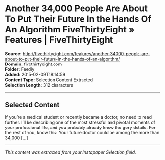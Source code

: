 # Another 34,000 People Are About To Put Their Future In the Hands Of An Algorithm FiveThirtyEight » Features | FiveThirtyEight

**Source:** http://fivethirtyeight.com/features/another-34000-people-are-about-to-put-their-future-in-the-hands-of-an-algorithm/  
**Domain:** fivethirtyeight.com  
**Folder:** Feedly  
**Added:** 2015-02-09T18:14:59  
**Content Type:** Selection Content Extracted  
**Selection Length:** 312 characters  


---

## Selected Content

If you’re a medical student or recently became a doctor, no need to read further. I’ll be describing one of the most stressful and pivotal moments of your professional life, and you probably already know the gory details. For the rest of you, know this: Your future doctor could be among the more than 34,000 […]

---

*This content was extracted from your Instapaper Selection field.*